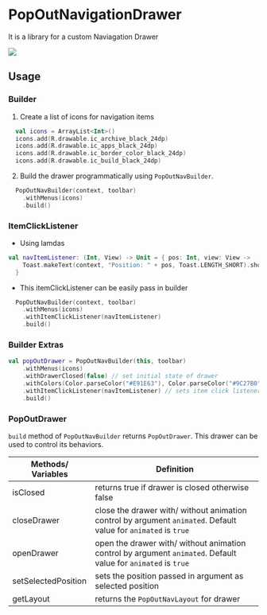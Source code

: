 # PopOutNavigationDrawer
It is a library for a custom Naviagation Drawer

<img src="./images/sample.gif">

## Usage

### Builder

1. Create a list of icons for navigation items

``` kotlin
  val icons = ArrayList<Int>()
  icons.add(R.drawable.ic_archive_black_24dp)
  icons.add(R.drawable.ic_apps_black_24dp)
  icons.add(R.drawable.ic_border_color_black_24dp)
  icons.add(R.drawable.ic_build_black_24dp)

```
2. Build the drawer programmatically using `PopOutNavBuilder`.

``` kotlin
  PopOutNavBuilder(context, toolbar)
    .withMenus(icons)
    .build()
```

### ItemClickListener

- Using lamdas

```kotlin
val navItemListener: (Int, View) -> Unit = { pos: Int, view: View ->
    Toast.makeText(context, "Position: " + pos, Toast.LENGTH_SHORT).show()
  }
```

- This itemClickListener can be easily pass in builder

``` kotlin
  PopOutNavBuilder(context, toolbar)
    .withMenus(icons)
    .withItemClickListener(navItemListener)
    .build()
```

### Builder Extras

``` kotlin
val popOutDrawer = PopOutNavBuilder(this, toolbar)
    .withMenus(icons)
    .withDrawerClosed(false) // set initial state of drawer
    .withColors(Color.parseColor("#E91E63"), Color.parseColor("#9C27B0")) // sets background and item highlight colors
    .withItemClickListener(navItemListener) // sets item click listener
    .build()
```

### PopOutDrawer
`build` method of `PopOutNavBuilder` returns `PopOutDrawer`. This drawer can be used to control its behaviors.

Methods/ Variables | Definition
------------ | -------------
isClosed | returns true if drawer is closed otherwise false
closeDrawer | close the drawer with/ without animation control by argument `animated`. Default value for `animated` is `true`
openDrawer | open the drawer with/ without animation control by argument `animated`. Default value for `animated` is `true`
setSelectedPosition | sets the position passed in argument as selected position
getLayout | returns the `PopOutNavLayout` for drawer
